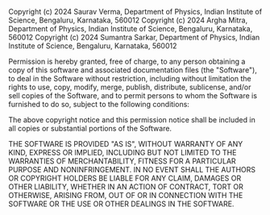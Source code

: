 Copyright (c) 2024 Saurav Verma, Department of Physics, Indian Institute of Science, Bengaluru, Karnataka, 560012 
Copyright (c) 2024 Argha Mitra, Department of Physics, Indian Institute of Science, Bengaluru, Karnataka, 560012
Copyright (c) 2024 Sumantra Sarkar, Department of Physics, Indian Institute of Science, Bengaluru, Karnataka, 560012


Permission is hereby granted, free of charge, to any person obtaining a copy
of this software and associated documentation files (the "Software"), to deal
in the Software without restriction, including without limitation the rights
to use, copy, modify, merge, publish, distribute, sublicense, and/or sell
copies of the Software, and to permit persons to whom the Software is
furnished to do so, subject to the following conditions:

The above copyright notice and this permission notice shall be included in all
copies or substantial portions of the Software.

THE SOFTWARE IS PROVIDED "AS IS", WITHOUT WARRANTY OF ANY KIND, EXPRESS OR
IMPLIED, INCLUDING BUT NOT LIMITED TO THE WARRANTIES OF MERCHANTABILITY,
FITNESS FOR A PARTICULAR PURPOSE AND NONINFRINGEMENT. IN NO EVENT SHALL THE
AUTHORS OR COPYRIGHT HOLDERS BE LIABLE FOR ANY CLAIM, DAMAGES OR OTHER
LIABILITY, WHETHER IN AN ACTION OF CONTRACT, TORT OR OTHERWISE, ARISING FROM,
OUT OF OR IN CONNECTION WITH THE SOFTWARE OR THE USE OR OTHER DEALINGS IN THE
SOFTWARE.
